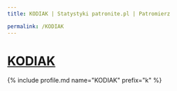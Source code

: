 ```yaml
---
title: KODIAK | Statystyki patronite.pl | Patromierz

permalink: /KODIAK
---
```


# [KODIAK](https://patronite.pl/KODIAK)

{% include profile.md name="KODIAK" prefix="k" %}
